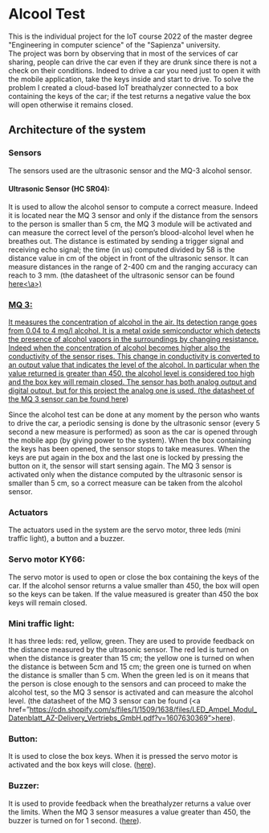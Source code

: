 # Alcool Test
This is the individual project for the IoT course 2022 of the master degree "Engineering in computer science" of the "Sapienza" university.<br>
The project was born by observing that in most of the services of car sharing, people can drive the car even if they are drunk since there is not a check on their conditions. Indeed to drive a car you need just to open it with the mobile application, take the keys inside and start to drive. To solve the problem I created a cloud-based IoT breathalyzer connected to a box containing the keys of the car; if the test returns a negative value the box will open otherwise it remains closed.

## Architecture of the system

### Sensors
The sensors used are the ultrasonic sensor and the MQ-3 alcohol sensor.

#### Ultrasonic Sensor (HC SR04):
It is used to allow the alcohol sensor to compute a correct measure. Indeed it is located near the MQ 3 sensor and only if the distance from the sensors to the person is smaller than 5 cm, the MQ 3 module will be activated and can measure the correct level of the person’s blood-alcohol level when he breathes out. The distance is estimated by sending a trigger signal and receiving echo signal; the time (in us) computed divided by 58 is the distance value in cm of the object in front of the ultrasonic sensor. It can measure distances in the range of 2-400 cm and the ranging accuracy can reach to 3 mm. (the datasheet of the ultrasonic sensor can be found <a href=”https://cdn.sparkfun.com/datasheets/Sensors/Proximity/HCSR04.pdf”>here<\a>)
### MQ 3:
It measures the concentration of alcohol in the air. Its detection range goes from 0.04 to 4 mg/l alcohol. It is a metal oxide semiconductor which detects the presence of alcohol vapors in the surroundings by changing resistance. Indeed when the concentration of alcohol becomes higher also the conductivity of the sensor rises. This change in conductivity is converted to an output value that indicates the level of the alcohol. In particular when the value returned is greater than 450, the alcohol level is considered too high and the box key will remain closed. The sensor has both analog output and digital output, but for this project the analog one is used. (the datasheet of the MQ 3 sensor can be found <a href=”https://www.pololu.com/file/0J310/MQ3.pdf”>here</a>)



Since the alcohol test can be done at any moment by the person who wants to drive the car, a periodic sensing is done by the ultrasonic sensor (every 5 second a new measure is performed) as soon as the car is opened through the mobile app (by giving power to the system). When the box containing the keys has been opened, the sensor stops to take measures. When the keys are put again in the box and the last one is locked by pressing the button on it, the sensor will start sensing again. The MQ 3 sensor is activated only when the distance computed by the ultrasonic sensor is smaller than 5 cm, so a correct measure can be taken from the alcohol sensor.


### Actuators
The actuators used in the system are the servo motor, three leds (mini traffic light), a button and a buzzer.
### Servo motor KY66:
The servo motor is used to open or close the box containing the keys of the car. If the alcohol sensor returns a value smaller than 450, the box will open so the keys can be taken. If the value measured is greater than 450 the box keys will remain closed.
### Mini traffic light:
It has three leds: red, yellow, green. They are used to provide feedback on the distance measured by the ultrasonic sensor. The red led is turned on when the distance is greater than 15 cm; the yellow one is turned on when the distance is between 5cm and 15 cm; the green one is turned on when the distance is smaller than 5 cm. When the green led is on it means that the person is close enough to the sensors and can proceed to make the alcohol test, so the MQ 3 sensor is activated and can measure the alcohol level. (the datasheet of the MQ 3 sensor can be found (<a href=”https://cdn.shopify.com/s/files/1/1509/1638/files/LED_Ampel_Modul_Datenblatt_AZ-Delivery_Vertriebs_GmbH.pdf?v=1607630369”>here</a>).
### Button:
It is used to close the box keys. When it is pressed the servo motor is activated and the box keys will close. (<a href=”https://www.arduino.cc/documents/datasheets/Button.pdf”>here</a>).
### Buzzer:
It is used to provide feedback when the breathalyzer returns a value over the limits. When the MQ 3 sensor measures a value greater than 450, the buzzer is turned on for 1 second. (<a href=”https://www.farnell.com/datasheets/2171929.pdf”>here</a>).
